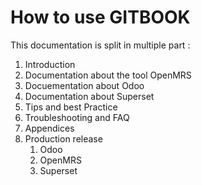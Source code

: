 # How to use GITBOOK

This documentation is split in multiple part :&#x20;

1. Introduction
2. Documentation about the tool OpenMRS
3. Docuementation about Odoo
4. Documentation about Superset
5. Tips and best Practice
6. Troubleshooting and FAQ
7. Appendices
8. Production release&#x20;
   1. Odoo
   2. OpenMRS
   3. Superset

